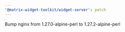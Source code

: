 ```yaml
---
'@matrix-widget-toolkit/widget-server': patch
---
```


Bump nginx from 1.27.0-alpine-perl to 1.27.2-alpine-perl
